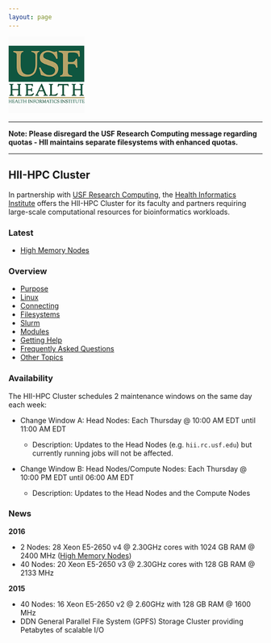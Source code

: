 ```yaml
---
layout: page
---
```


<img src="/images/usf-hii-logo.png" border="0" width="30%" height="30%" />
<br/>

---

**Note: Please disregard the USF Research Computing message regarding quotas - HII maintains separate filesystems with enhanced quotas.**

---

## HII-HPC Cluster

In partnership with [USF Research Computing](http://www.usf.edu/it/research-computing/),
the [Health Informatics Institute](http://www.hii.usf.edu)
offers the HII-HPC Cluster for its faculty and partners requiring
large-scale computational resources for bioinformatics workloads.

### Latest

- [High Memory Nodes](hii-hpc/himem-nodes.html)

### Overview

- [Purpose](hii-hpc/purpose.html)
- [Linux](hii-hpc/linux.html)
- [Connecting](hii-hpc/connect.html)
- [Filesystems](hii-hpc/filesystems.html)
- [Slurm](hii-hpc/slurm.html)
- [Modules](hii-hpc/modules.html)
- [Getting Help](hii-hpc/help.html)
- [Frequently Asked Questions](hii-hpc/faq.html)
- [Other Topics](hii-hpc/other.html)

### Availability

The HII-HPC Cluster schedules 2 maintenance windows on the same day each week:

- Change Window A: Head Nodes: Each Thursday @ 10:00 AM EDT until 11:00 AM EDT
  - Description: Updates to the Head Nodes (e.g. `hii.rc.usf.edu`) but currently running jobs will not be affected.

- Change Window B: Head Nodes/Compute Nodes: Each Thursday @ 10:00 PM EDT until 06:00 AM EDT
  - Description: Updates to the Head Nodes and the Compute Nodes

### News

**2016**

- 2 Nodes: 28 Xeon E5-2650 v4 @ 2.30GHz cores with 1024 GB RAM @ 2400 MHz ([High Memory Nodes](hii-hpc/himem-nodes.html))
- 40 Nodes: 20 Xeon E5-2650 v3 @ 2.30GHz cores with 128 GB RAM @ 2133 MHz

**2015**

- 40 Nodes: 16 Xeon E5-2650 v2 @ 2.60GHz with 128 GB RAM @ 1600 MHz
- DDN General Parallel File System (GPFS) Storage Cluster providing Petabytes of scalable I/O

